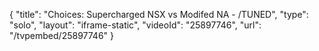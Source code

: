 {
    "title": "Choices: Supercharged NSX vs Modifed NA - \/TUNED",
    "type": "solo",
    "layout": "iframe-static",
    "videoId": "25897746",
    "url": "\/tvpembed\/25897746"
}